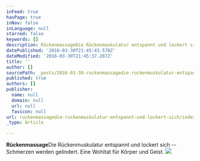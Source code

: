 ```yaml
---
inFeed: true
hasPage: true
inNav: false
inLanguage: null
starred: false
keywords: []
description: RückenmassageDie Rückenmuskulatur entspannt und lockert sich – Schmerzen werden gelindert. Eine Wohltat für Körper und Geist.20 Minuten / 15 Euro
datePublished: '2016-03-30T21:45:43.578Z'
dateModified: '2016-03-30T21:45:37.287Z'
title: ''
author: []
sourcePath: _posts/2016-03-30-ruckenmassagedie-ruckenmuskulatur-entspannt-und-lockert-sich.md
published: true
authors: []
publisher:
  name: null
  domain: null
  url: null
  favicon: null
url: ruckenmassagedie-ruckenmuskulatur-entspannt-und-lockert-sich/index.html
_type: Article

---
```

**Rückenmassage**Die Rückenmuskulatur entspannt und lockert sich -- Schmerzen werden gelindert. Eine Wohltat für Körper und Geist.
![](https://the-grid-user-content.s3-us-west-2.amazonaws.com/73a5e48b-2ba1-4ade-a418-7df4342f15e0.jpg)